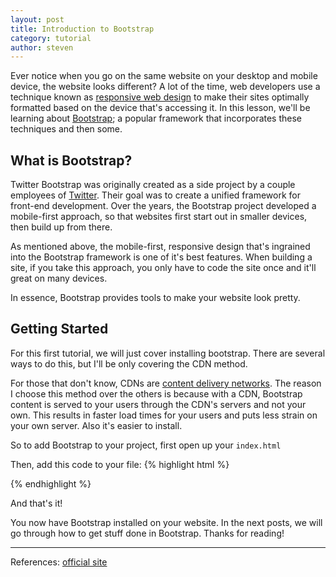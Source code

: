 ```yaml
---
layout: post
title: Introduction to Bootstrap
category: tutorial
author: steven
---
```


Ever notice when you go on the same website on your desktop and mobile device, the website looks different? A lot of the time, web developers use a technique known as [responsive web design](http://en.wikipedia.org/wiki/Responsive_web_design) to make their sites optimally formatted based on the device that's accessing it. In this lesson, we'll be learning about [Bootstrap](http://getbootstrap.com/); a popular framework that incorporates these techniques and then some.

## What is Bootstrap?

Twitter Bootstrap was originally created as a side project by a couple employees of [Twitter](https://twitter.com/). Their goal was to create a unified framework for front-end development. Over the years, the Bootstrap project developed a mobile-first approach, so that websites first start out in smaller devices, then build up from there.

As mentioned above, the mobile-first, responsive design that's ingrained into the Bootstrap framework is one of it's best features. When building a site, if you take this approach, you only have to code the site once and it'll great on many devices.

In essence, Bootstrap provides tools to make your website look pretty.

## Getting Started
For this first tutorial, we will just cover installing bootstrap. There are several ways to do this, but I'll be only covering the CDN method.

For those that don't know, CDNs are [content delivery networks](http://en.wikipedia.org/wiki/Content_delivery_network). The reason I choose this method over the others is because with a CDN, Bootstrap content is served to your users through the CDN's servers and not your own. This results in faster load times for your users and puts less strain on your own server. Also it's easier to install.

So to add Bootstrap to your project, first open up your `index.html`

Then, add this code to your file:
{% highlight html %}
<html>
  <head>
  <!-- Latest compiled and minified CSS -->
<link rel="stylesheet" href="https://maxcdn.bootstrapcdn.com/bootstrap/3.3.2/css/bootstrap.min.css">
  </head>
    <body>
    <!-- Latest compiled and minified JavaScript -->
<script src="https://maxcdn.bootstrapcdn.com/bootstrap/3.3.2/js/bootstrap.min.js"></script>
    </body>
</html>
{% endhighlight %}

And that's it!

You now have Bootstrap installed on your website. In the next posts, we will go through how to get stuff done in Bootstrap. Thanks for reading!

----
References: [official site](http://getbootstrap.com/getting-started/)
